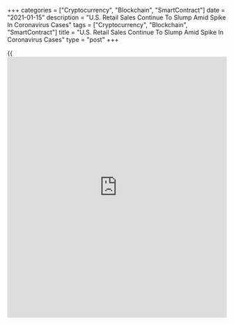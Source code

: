 +++
categories = ["Cryptocurrency", "Blockchain", "SmartContract"]
date = "2021-01-15"
description = "U.S. Retail Sales Continue To Slump Amid Spike In Coronavirus Cases"
tags = ["Cryptocurrency", "Blockchain", "SmartContract"]
title = "U.S. Retail Sales Continue To Slump Amid Spike In Coronavirus Cases"
type = "post"
+++

{{<iframe id="large-banner" src="https://www.bounty.group/#slide=3.0" width="100%" height="600" scrolling="no" style="border: 0px solid rgb(216, 221, 230); border-radius: 3px;">}}

Retail sales in the U.S. continued to decline in the month of December,
according to a report released by the Commerce Department on Friday.

The Commerce Department said retail sales fell by 0.7 percent in
December after tumbling by a revised 1.4 percent in November.

Economists had expected retail sales to come in unchanged compared to
the 1.1 percent slump originally reported for the previous month.

"The further slump in retail sales in December confirms that the
continued surge in [coronavirus][1] infections is now weighing heavily
on the [economy][2]," said Andrew Hunter, Senior U.S. Economist at
Capital Economics.

He added, "Despite the building optimism over fiscal stimulus, the next
few months are still likely to be difficult."

The continued decrease in retail sales reflected steep drops in sales by
non-store retailers, electronics and appliance stores, food service and
drinking places and department stores.

On the other hand, sales by gas stations spiked by 6.6 percent amid an
increase in prices, while sales by motor vehicle and parts dealers
jumped by 1.9 percent.

Excluding sales by motor vehicle and parts dealers, retail sales plunged
by 1.4 percent in December after slumping by 1.3 percent in November.

Ex-auto sales were expected to edge down by 0.1 percent compared to the
0.9 percent decrease originally reported for the previous month.

Closely watched core retail sales, which exclude automobiles, gasoline,
building materials and food services, also plummeted by 1.9 percent in
December after tumbling by 1.1 percent in November.

For comments and feedback [contact](https://www.playgroundfx.com/contact/): editorial@rtt[news](https://www.letsplayfx.com/blog/forex-news-website/).com

[Economic News][2]

 **What parts of the world are seeing the best (and worst) economic
performances lately? Click[here][3] to check out our [Econ Scorecard][3]
and find out! See up-to-the-moment [ranking](https://www.playgroundfx.com/blog/crypto-exchange-ranking/)s for the best and worst
performers in [GDP][3], [unemployment rate][4], [inflation][5] and much
more.**

   1. www.rtt[news](https://www.letsplayfx.com/blog/forex-news-website/).com/list/coronavirus.aspx
   2. www.rtt[news](https://www.letsplayfx.com/blog/forex-news-website/).com/Content/EconomicNews.aspx
   3. www.rtt[news](https://www.letsplayfx.com/blog/forex-news-website/).com/economic-scorecard/world-rank/GDP/highest-performance.aspx
   4. www.rtt[news](https://www.letsplayfx.com/blog/forex-news-website/).com/economic-scorecard/world-rank/unemployment-rate/lowest-performance.aspx
   5. www.rtt[news](https://www.letsplayfx.com/blog/forex-news-website/).com/economic-scorecard/world-rank/CPI/highest-performance.aspx